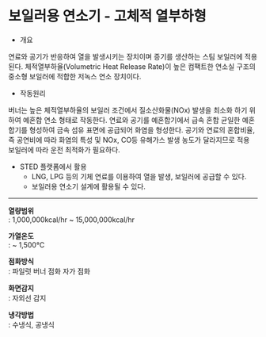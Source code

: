 # 보일러용 연소기 - 고체적 열부하형

- 개요

연료와 공기가 반응하여 열을 발생시키는 장치이며 증기를 생산하는 스팀 보일러에 적용된다. 체적열부하율(Volumetric Heat Release Rate)이 높은 컴팩트한 연소실 구조의 중소형 보일러에 적합한 저녹스 연소 장치이다.

- 작동원리

버너는 높은 체적열부하율의 보일러 조건에서 질소산화물(NOx) 발생을 최소화 하기 위하여 예혼합 연소 형태로 작동한다. 연료와 공기를 예혼합기에서 급속 혼합 균일한 예혼합기를 형성하여 금속 섬유 표면에 공급되어 화염을 형성한다. 공기와 연료의 혼합비율, 즉 공연비에 따라 화염의 특성 및 NOx, CO등 유해가스 발생 농도가 달라지므로 적용 보일러에 따라 운전 최적화가 필요하다.

- STED 플랫폼에서 활용
  - LNG, LPG 등의 기체 연료를 이용하여 열을 발생, 보일러에 공급할 수 있다.
  - 보일러용 연소기 설계에 활용될 수 있다.

---

**열량범위**  
: 1,000,000kcal/hr ~ 15,000,000kcal/hr

**가열온도**  
: ~ 1,500℃

**점화방식**  
: 파일럿 버너 점화 자가 점화

**화면감지**  
: 자외선 감지

**냉각방법**  
: 수냉식, 공냉식
